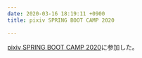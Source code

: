 ```yaml
---
date: 2020-03-16 18:19:11 +0900
title: pixiv SPRING BOOT CAMP 2020

---
```

[pixiv SPRING BOOT CAMP 2020](https://www.pixiv.co.jp/news/recruit/article/8728/)に参加した。